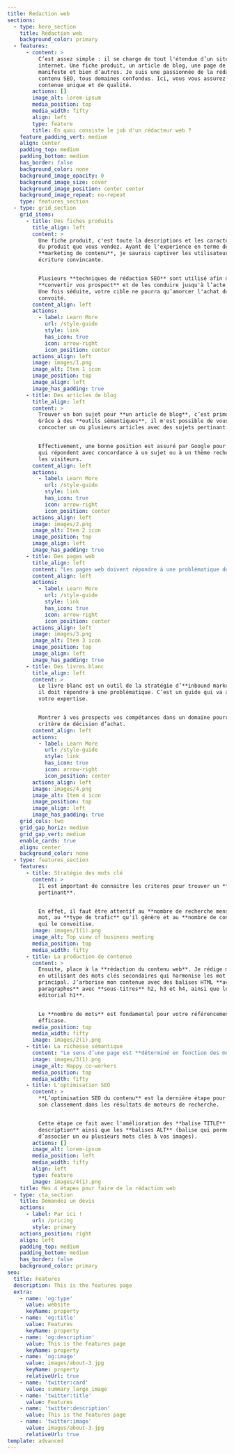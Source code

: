 ```yaml
---
title: Redaction web
sections:
  - type: hero_section
    title: Rédaction web
    background_color: primary
  - features:
      - content: >
          C’est assez simple : il se charge de tout l'étendue d’un site
          internet. Une fiche produit, un article de blog, une page de vente, un
          manifeste et bien d’autres. Je suis une passionnée de la rédaction de
          contenu SEO, tous domaines confondus. Ici, vous vous assurez un
          contenue unique et de qualité.
        actions: []
        image_alt: lorem-ipsum
        media_position: top
        media_width: fifty
        align: left
        type: feature
        title: En quoi consiste le job d'un rédacteur web ?
    feature_padding_vert: medium
    align: center
    padding_top: medium
    padding_bottom: medium
    has_border: false
    background_color: none
    background_image_opacity: 0
    background_image_size: cover
    background_image_position: center center
    background_image_repeat: no-repeat
    type: features_section
  - type: grid_section
    grid_items:
      - title: Des fiches produits
        title_align: left
        content: >
          Une fiche produit, c'est toute la descriptions et les caractéristique
          du produit que vous vendez. Ayant de l'experience en terme de
          **marketing de contenu**, je saurais captiver les utilisateurs via une
          écriture convincante.


          Plusieurs **techniques de rédaction SEO** sont utilisé afin de
          **convertir vos prospect** et de les conduire jusqu'à l’acte d’achat.
          Une fois séduite, votre cible ne pourra qu’amorcer l'achat du produit
          convoité.
        content_align: left
        actions:
          - label: Learn More
            url: /style-guide
            style: link
            has_icon: true
            icon: arrow-right
            icon_position: center
        actions_align: left
        image: images/1.png
        image_alt: Item 1 icon
        image_position: top
        image_align: left
        image_has_padding: true
      - title: Des articles de blog
        title_align: left
        content: >
          Trouver un bon sujet pour **un article de blog**, c’est primordiale.
          Grâce à des **outils sémantiques**, il m'est possible de vous
          concocter un ou plusieurs articles avec des sujets pertinant.


          Effectivement, une bonne position est assuré par Google pour les sites
          qui répondent avec concordance à un sujet ou à un thème recherché par
          les visiteurs.
        content_align: left
        actions:
          - label: Learn More
            url: /style-guide
            style: link
            has_icon: true
            icon: arrow-right
            icon_position: center
        actions_align: left
        image: images/2.png
        image_alt: Item 2 icon
        image_position: top
        image_align: left
        image_has_padding: true
      - title: Des pages web
        title_align: left
        content: "Les pages web doivent répondre à une problématique de **référencement naturel**. Il s'agit de **soumettre du contenu de qualité** (**pyramide inversée : type de rédaction qui consiste à aller droit au but**), avec un champ lexiqual et sémantique ultra riche et un nombre de mots conséquent. Ainsi que toute l’**optimisation SEO** (Balise META : balise TITLE et méta description).\_\n"
        content_align: left
        actions:
          - label: Learn More
            url: /style-guide
            style: link
            has_icon: true
            icon: arrow-right
            icon_position: center
        actions_align: left
        image: images/3.png
        image_alt: Item 3 icon
        image_position: top
        image_align: left
        image_has_padding: true
      - title: Des livres blanc
        title_align: left
        content: >
          Le livre blanc est un outil de la stratégie d’**inbound marketing**,
          il doit répondre à une problématique. C’est un guide qui va appuyer
          votre expertise.


          Montrer à vos prospects vos compétances dans un domaine pourra être
          critère de décision d’achat.
        content_align: left
        actions:
          - label: Learn More
            url: /style-guide
            style: link
            has_icon: true
            icon: arrow-right
            icon_position: center
        actions_align: left
        image: images/4.png
        image_alt: Item 4 icon
        image_position: top
        image_align: left
        image_has_padding: true
    grid_cols: two
    grid_gap_horiz: medium
    grid_gap_vert: medium
    enable_cards: true
    align: center
    background_color: none
  - type: features_section
    features:
      - title: Stratégie des mots clé
        content: >
          Il est important de connaitre les criteres pour trouver un **mot clé
          pertinant**.


          En effet, il faut être attentif au **nombre de recherche mensuel** du
          mot, au **type de trafic** qu'il génère et au **nombre de concurrent**
          qui le convoitise.
        image: images/1(1).png
        image_alt: Top view of business meeting
        media_position: top
        media_width: fifty
      - title: La production de contenue
        content: >
          Ensuite, place à la **rédaction du contenu web**. Je rédige mon texte
          en utilisant des mots clés secondaires qui harmonise les mot clé
          principal. J’arborise mon contenue avec des balises HTML **avec des
          paragraphes** avec **sous-titres** h2, h3 et h4, ainsi que le **titre
          éditorial h1**.


          Le **nombre de mots** est fondamental pour votre référencement naturel
          éfficase.
        media_position: top
        media_width: fifty
        image: images/2(1).png
      - title: La richesse sémantique
        content: "Le sens d’une page est **déterminé en fonction des mots contenus** sur celle-ci. Si sur votre page, un article parle de rédaction web, il faut absolument qu'il contienne des mots clés tels que «\_webmarketing\_» ou «\_community manager\_».\n\nEn résumé : il faut enrichir son contenu avec les mots du **champ** **lexical** et du **champ sémantique** pour être sur la première page.\n"
        image: images/3(1).png
        image_alt: Happy co-workers
        media_position: top
        media_width: fifty
      - title: L'optimisation SEO
        content: >
          **L’optimisation SEO du contenu** est la dernière étape pour améliorer
          son classement dans les résultats de moteurs de recherche.


          Cette étape ce fait avec l'amélioration des **balise TITLE** et **meta
          description** ainsi que les **balises ALT** (balise qui permet
          d’associer un ou plusieurs mots clés à vos images).
        actions: []
        image_alt: lorem-ipsum
        media_position: left
        media_width: fifty
        align: left
        type: feature
        image: images/4(1).png
    title: Mes 4 étapes pour faire de la rédaction web
  - type: cta_section
    title: Demandez un devis
    actions:
      - label: Par ici !
        url: /pricing
        style: primary
    actions_position: right
    align: left
    padding_top: medium
    padding_bottom: medium
    has_border: false
    background_color: primary
seo:
  title: Features
  description: This is the features page
  extra:
    - name: 'og:type'
      value: website
      keyName: property
    - name: 'og:title'
      value: Features
      keyName: property
    - name: 'og:description'
      value: This is the features page
      keyName: property
    - name: 'og:image'
      value: images/about-3.jpg
      keyName: property
      relativeUrl: true
    - name: 'twitter:card'
      value: summary_large_image
    - name: 'twitter:title'
      value: Features
    - name: 'twitter:description'
      value: This is the features page
    - name: 'twitter:image'
      value: images/about-3.jpg
      relativeUrl: true
template: advanced
---
```


